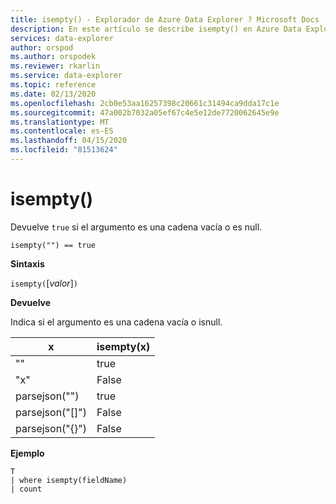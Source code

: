 ```yaml
---
title: isempty() - Explorador de Azure Data Explorer ? Microsoft Docs
description: En este artículo se describe isempty() en Azure Data Explorer.
services: data-explorer
author: orspod
ms.author: orspodek
ms.reviewer: rkarlin
ms.service: data-explorer
ms.topic: reference
ms.date: 02/13/2020
ms.openlocfilehash: 2cb0e53aa16257398c20661c31494ca9dda17c1e
ms.sourcegitcommit: 47a002b7032a05ef67c4e5e12de7720062645e9e
ms.translationtype: MT
ms.contentlocale: es-ES
ms.lasthandoff: 04/15/2020
ms.locfileid: "81513624"
---
```

# <a name="isempty"></a>isempty()

Devuelve `true` si el argumento es una cadena vacía o es null.
    
```kusto
isempty("") == true
```

**Sintaxis**

`isempty(`[*valor*]`)`

**Devuelve**

Indica si el argumento es una cadena vacía o isnull.

|x|isempty(x)
|---|---
| "" | true
|"x" | False
|parsejson("")|true
|parsejson("[]")|False
|parsejson("{}")|False

**Ejemplo**

```kusto
T
| where isempty(fieldName)
| count
```